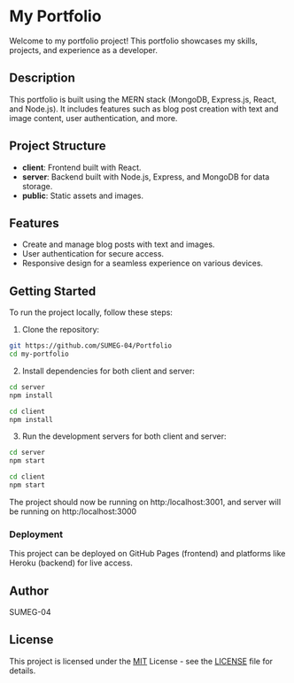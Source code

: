 # My Portfolio

Welcome to my portfolio project! This portfolio showcases my skills, projects, and experience as a developer.

## Description

This portfolio is built using the MERN stack (MongoDB, Express.js, React, and Node.js). It includes features such as blog post creation with text and image content, user authentication, and more.

## Project Structure

- **client**: Frontend built with React.
- **server**: Backend built with Node.js, Express, and MongoDB for data storage.
- **public**: Static assets and images.

## Features

- Create and manage blog posts with text and images.
- User authentication for secure access.
- Responsive design for a seamless experience on various devices.

## Getting Started

To run the project locally, follow these steps:

1. Clone the repository:

```bash
git https://github.com/SUMEG-04/Portfolio
cd my-portfolio
```


2. Install dependencies for both client and server:
```bash
cd server
npm install

cd client
npm install
```

3. Run the development servers for both client and server:
```bash
cd server
npm start

cd client
npm start
```
The project should now be running on http:/localhost:3001, and server will be running on http:/localhost:3000

### Deployment
This project can be deployed on GitHub Pages (frontend) and platforms like Heroku (backend) for live access.

## Author
SUMEG-04

## License
This project is licensed under the [MIT](https://choosealicense.com/licenses/mit/) License - see the [LICENSE]() file for details.